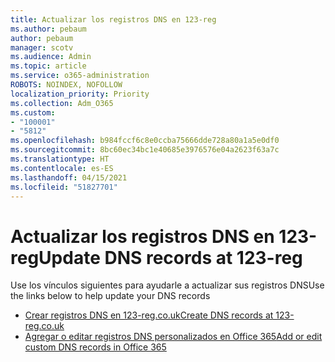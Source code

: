 ```yaml
---
title: Actualizar los registros DNS en 123-reg
ms.author: pebaum
author: pebaum
manager: scotv
ms.audience: Admin
ms.topic: article
ms.service: o365-administration
ROBOTS: NOINDEX, NOFOLLOW
localization_priority: Priority
ms.collection: Adm_O365
ms.custom:
- "100001"
- "5812"
ms.openlocfilehash: b984fccf6c8e0ccba75666dde728a80a1a5e0df0
ms.sourcegitcommit: 8bc60ec34bc1e40685e3976576e04a2623f63a7c
ms.translationtype: HT
ms.contentlocale: es-ES
ms.lasthandoff: 04/15/2021
ms.locfileid: "51827701"
---
```

# <a name="update-dns-records-at-123-reg"></a><span data-ttu-id="153d4-102">Actualizar los registros DNS en 123-reg</span><span class="sxs-lookup"><span data-stu-id="153d4-102">Update DNS records at 123-reg</span></span>

<span data-ttu-id="153d4-103">Use los vínculos siguientes para ayudarle a actualizar sus registros DNS</span><span class="sxs-lookup"><span data-stu-id="153d4-103">Use the links below to help update your DNS records</span></span>

- [<span data-ttu-id="153d4-104">Crear registros DNS en 123-reg.co.uk</span><span class="sxs-lookup"><span data-stu-id="153d4-104">Create DNS records at 123-reg.co.uk</span></span>](https://docs.microsoft.com/microsoft-365/admin/dns/create-dns-records-at-123-reg-co-uk?view=o365-worldwide)
- [<span data-ttu-id="153d4-105">Agregar o editar registros DNS personalizados en Office 365</span><span class="sxs-lookup"><span data-stu-id="153d4-105">Add or edit custom DNS records in Office 365</span></span>](https://docs.microsoft.com/microsoft-365/admin/setup/add-domain#add-or-edit-custom-dns-records)